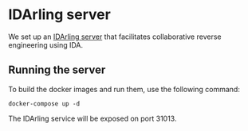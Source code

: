 # IDArling server

We set up an [IDArling server](https://github.com/IDArlingTeam/IDArling) that
facilitates collaborative reverse engineering using IDA.

## Running the server

To build the docker images and run them, use the following command:
```
docker-compose up -d
```

The IDArling service will be exposed on port 31013.
